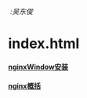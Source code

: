 

​																					*:吴东俊*

# index.html

#### [nginxWindow安装](doc/nginxInstall.md)

#### [nginx概括](doc/nginx.html)





